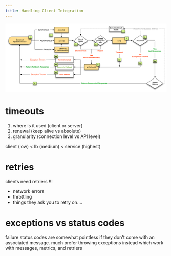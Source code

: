 ```yaml
---
title: Handling Client Integration
---
```

![](content/images/client-integration-flow.png)

# timeouts
1. where is it used (client or server)
2. renewal (keep alive vs absolute)
3. granularity (connection level vs API level)

client (low) < lb (medium) < service (highest)

# retries
clients need retriers !!!
- network errors
- throttling
- things they ask you to retry on....

# exceptions vs status codes
failure status codes are somewhat pointless if they don't come with an associated message. much prefer throwing exceptions instead which work with messages, metrics, and retriers